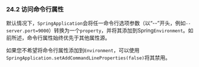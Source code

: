 ### 24.2 访问命令行属性

默认情况下，`SpringApplication`会将任一命令行选项参数（以“--”开头，例如`--server.port=9000`）转换为一个`property`，并将其添加到Spring`Environment`。如前所述，命令行属性始终优先于其他属性源。

如果您不希望将命令行属性添加到`Environment`，可以使用`SpringApplication.setAddCommandLineProperties(false)`将其禁用。    
